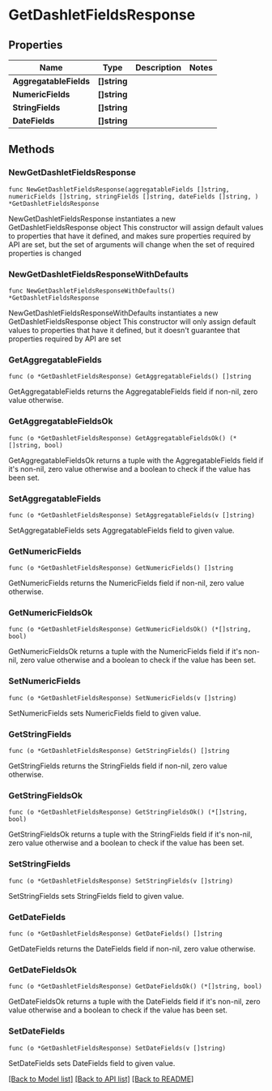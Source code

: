# GetDashletFieldsResponse

## Properties

Name | Type | Description | Notes
------------ | ------------- | ------------- | -------------
**AggregatableFields** | **[]string** |  | 
**NumericFields** | **[]string** |  | 
**StringFields** | **[]string** |  | 
**DateFields** | **[]string** |  | 

## Methods

### NewGetDashletFieldsResponse

`func NewGetDashletFieldsResponse(aggregatableFields []string, numericFields []string, stringFields []string, dateFields []string, ) *GetDashletFieldsResponse`

NewGetDashletFieldsResponse instantiates a new GetDashletFieldsResponse object
This constructor will assign default values to properties that have it defined,
and makes sure properties required by API are set, but the set of arguments
will change when the set of required properties is changed

### NewGetDashletFieldsResponseWithDefaults

`func NewGetDashletFieldsResponseWithDefaults() *GetDashletFieldsResponse`

NewGetDashletFieldsResponseWithDefaults instantiates a new GetDashletFieldsResponse object
This constructor will only assign default values to properties that have it defined,
but it doesn't guarantee that properties required by API are set

### GetAggregatableFields

`func (o *GetDashletFieldsResponse) GetAggregatableFields() []string`

GetAggregatableFields returns the AggregatableFields field if non-nil, zero value otherwise.

### GetAggregatableFieldsOk

`func (o *GetDashletFieldsResponse) GetAggregatableFieldsOk() (*[]string, bool)`

GetAggregatableFieldsOk returns a tuple with the AggregatableFields field if it's non-nil, zero value otherwise
and a boolean to check if the value has been set.

### SetAggregatableFields

`func (o *GetDashletFieldsResponse) SetAggregatableFields(v []string)`

SetAggregatableFields sets AggregatableFields field to given value.


### GetNumericFields

`func (o *GetDashletFieldsResponse) GetNumericFields() []string`

GetNumericFields returns the NumericFields field if non-nil, zero value otherwise.

### GetNumericFieldsOk

`func (o *GetDashletFieldsResponse) GetNumericFieldsOk() (*[]string, bool)`

GetNumericFieldsOk returns a tuple with the NumericFields field if it's non-nil, zero value otherwise
and a boolean to check if the value has been set.

### SetNumericFields

`func (o *GetDashletFieldsResponse) SetNumericFields(v []string)`

SetNumericFields sets NumericFields field to given value.


### GetStringFields

`func (o *GetDashletFieldsResponse) GetStringFields() []string`

GetStringFields returns the StringFields field if non-nil, zero value otherwise.

### GetStringFieldsOk

`func (o *GetDashletFieldsResponse) GetStringFieldsOk() (*[]string, bool)`

GetStringFieldsOk returns a tuple with the StringFields field if it's non-nil, zero value otherwise
and a boolean to check if the value has been set.

### SetStringFields

`func (o *GetDashletFieldsResponse) SetStringFields(v []string)`

SetStringFields sets StringFields field to given value.


### GetDateFields

`func (o *GetDashletFieldsResponse) GetDateFields() []string`

GetDateFields returns the DateFields field if non-nil, zero value otherwise.

### GetDateFieldsOk

`func (o *GetDashletFieldsResponse) GetDateFieldsOk() (*[]string, bool)`

GetDateFieldsOk returns a tuple with the DateFields field if it's non-nil, zero value otherwise
and a boolean to check if the value has been set.

### SetDateFields

`func (o *GetDashletFieldsResponse) SetDateFields(v []string)`

SetDateFields sets DateFields field to given value.



[[Back to Model list]](../README.md#documentation-for-models) [[Back to API list]](../README.md#documentation-for-api-endpoints) [[Back to README]](../README.md)


